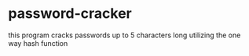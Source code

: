 # password-cracker
this program cracks passwords up to 5 characters long utilizing the one way hash function
